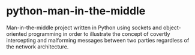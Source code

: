 # python-man-in-the-middle

Man-in-the-middle project written in Python using sockets and object-oriented programming in order to illustrate the concept of covertly intercepting and malforming messages between two parties regardless of the network architecture.
